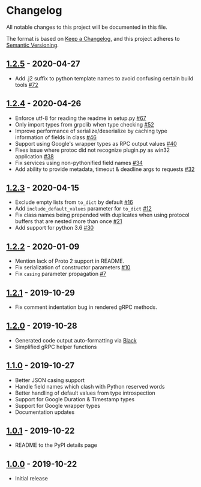 # Changelog

All notable changes to this project will be documented in this file.

The format is based on [Keep a Changelog](https://keepachangelog.com/en/1.0.0/),
and this project adheres to [Semantic Versioning](https://semver.org/spec/v2.0.0.html).

## [1.2.5] - 2020-04-27

- Add .j2 suffix to python template names to avoid confusing certain build tools [#72](https://github.com/danielgtaylor/python-betterproto/pull/72)

## [1.2.4] - 2020-04-26

- Enforce utf-8 for reading the readme in setup.py [#67](https://github.com/danielgtaylor/python-betterproto/pull/67)
- Only import types from grpclib when type checking [#52](https://github.com/danielgtaylor/python-betterproto/pull/52)
- Improve performance of serialize/deserialize by caching type information of fields in class [#46](https://github.com/danielgtaylor/python-betterproto/pull/46)
- Support using Google's wrapper types as RPC output values [#40](https://github.com/danielgtaylor/python-betterproto/pull/40)
- Fixes issue where protoc did not recognize plugin.py as win32 application [#38](https://github.com/danielgtaylor/python-betterproto/pull/38)
- Fix services using non-pythonified field names [#34](https://github.com/danielgtaylor/python-betterproto/pull/34)
- Add ability to provide metadata, timeout & deadline args to requests [#32](https://github.com/danielgtaylor/python-betterproto/pull/32)

## [1.2.3] - 2020-04-15

- Exclude empty lists from `to_dict` by default [#16](https://github.com/danielgtaylor/python-betterproto/pull/16)
- Add `include_default_values` parameter for `to_dict` [#12](https://github.com/danielgtaylor/python-betterproto/pull/12)
- Fix class names being prepended with duplicates when using protocol buffers that are nested more than once [#21](https://github.com/danielgtaylor/python-betterproto/pull/21)
- Add support for python 3.6 [#30](https://github.com/danielgtaylor/python-betterproto/pull/30)

## [1.2.2] - 2020-01-09

- Mention lack of Proto 2 support in README.
- Fix serialization of constructor parameters [#10](https://github.com/danielgtaylor/python-betterproto/pull/10)
- Fix `casing` parameter propagation [#7](https://github.com/danielgtaylor/python-betterproto/pull/7)

## [1.2.1] - 2019-10-29

- Fix comment indentation bug in rendered gRPC methods.

## [1.2.0] - 2019-10-28

- Generated code output auto-formatting via [Black](https://github.com/psf/black)
- Simplified gRPC helper functions

## [1.1.0] - 2019-10-27

- Better JSON casing support
- Handle field names which clash with Python reserved words
- Better handling of default values from type introspection
- Support for Google Duration & Timestamp types
- Support for Google wrapper types
- Documentation updates

## [1.0.1] - 2019-10-22

- README to the PyPI details page

## [1.0.0] - 2019-10-22

- Initial release

[1.2.5]: https://github.com/danielgtaylor/python-betterproto/compare/v1.2.4...v1.2.5
[1.2.4]: https://github.com/danielgtaylor/python-betterproto/compare/v1.2.3...v1.2.4
[1.2.3]: https://github.com/danielgtaylor/python-betterproto/compare/v1.2.2...v1.2.3
[1.2.2]: https://github.com/danielgtaylor/python-betterproto/compare/v1.2.1...v1.2.2
[1.2.1]: https://github.com/danielgtaylor/python-betterproto/compare/v1.2.0...v1.2.1
[1.2.0]: https://github.com/danielgtaylor/python-betterproto/compare/v1.1.0...v1.2.0
[1.1.0]: https://github.com/danielgtaylor/python-betterproto/compare/v1.0.1...v1.1.0
[1.0.1]: https://github.com/danielgtaylor/python-betterproto/compare/v1.0.0...v1.0.1
[1.0.0]: https://github.com/danielgtaylor/python-betterproto/releases/tag/v1.0.0

